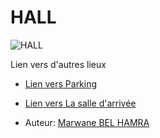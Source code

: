 # HALL
 ![HALL](https://pxl-ucreativeacuk.terminalfour.net/fit-in/1100x620/filters:format(webp)/prod01/channel_8/media/marketing-media/campuses/canterbury/exterior/cants1.jpeg)

Lien vers d'autres lieux 
 - [Lien vers Parking](parking.md)
  
 - [Lien vers La salle d'arrivée](arrive.md)

 - Auteur: [Marwane BEL HAMRA](https://github.com/BLHmar1) 
